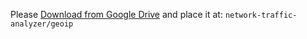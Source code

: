 Please [Download from Google Drive](https://drive.google.com/file/d/1QIzOCBCYsc2mAnJSbZI--MWcXZ-YGfG9/view?usp=sharing) and place it at:
``
network-traffic-analyzer/geoip
``
